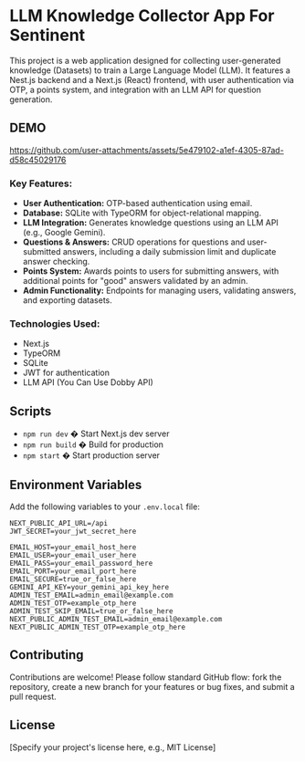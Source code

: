 # LLM Knowledge Collector App For Sentinent

This project is a web application designed for collecting user-generated knowledge (Datasets) to train a Large Language Model (LLM). It features a Nest.js backend and a Next.js (React) frontend, with user authentication via OTP, a points system, and integration with an LLM API for question generation.

## DEMO
https://github.com/user-attachments/assets/5e479102-a1ef-4305-87ad-d58c45029176

### Key Features:

- **User Authentication:** OTP-based authentication using email.
- **Database:** SQLite with TypeORM for object-relational mapping.
- **LLM Integration:** Generates knowledge questions using an LLM API (e.g., Google Gemini).
- **Questions & Answers:** CRUD operations for questions and user-submitted answers, including a daily submission limit and duplicate answer checking.
- **Points System:** Awards points to users for submitting answers, with additional points for "good" answers validated by an admin.
- **Admin Functionality:** Endpoints for managing users, validating answers, and exporting datasets.

### Technologies Used:

- Next.js
- TypeORM
- SQLite
- JWT for authentication
- LLM API (You Can Use Dobby API)

## Scripts

- `npm run dev` � Start Next.js dev server
- `npm run build` � Build for production
- `npm start` � Start production server


## Environment Variables

Add the following variables to your `.env.local` file:

```env
NEXT_PUBLIC_API_URL=/api
JWT_SECRET=your_jwt_secret_here

EMAIL_HOST=your_email_host_here
EMAIL_USER=your_email_user_here
EMAIL_PASS=your_email_password_here
EMAIL_PORT=your_email_port_here
EMAIL_SECURE=true_or_false_here
GEMINI_API_KEY=your_gemini_api_key_here
ADMIN_TEST_EMAIL=admin_email@example.com
ADMIN_TEST_OTP=example_otp_here
ADMIN_TEST_SKIP_EMAIL=true_or_false_here
NEXT_PUBLIC_ADMIN_TEST_EMAIL=admin_email@example.com
NEXT_PUBLIC_ADMIN_TEST_OTP=example_otp_here
```
## Contributing

Contributions are welcome! Please follow standard GitHub flow: fork the repository, create a new branch for your features or bug fixes, and submit a pull request.

## License

[Specify your project's license here, e.g., MIT License]